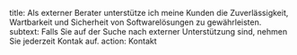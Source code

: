 
title: Als externer Berater unterstütze ich meine Kunden die Zuverlässigkeit, Wartbarkeit und Sicherheit von Softwarelösungen zu gewährleisten.
subtext: Falls Sie auf der Suche nach externer Unterstützung sind, nehmen Sie jederzeit Kontak auf.
action: Kontakt
